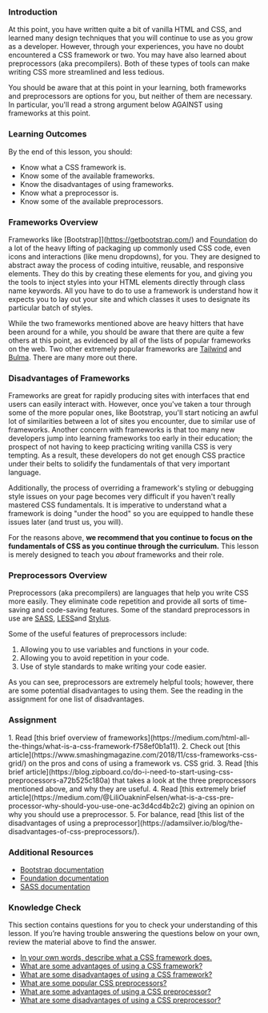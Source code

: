 ### Introduction

At this point, you have written quite a bit of vanilla HTML and CSS, and learned many design techniques that you will continue to use as you grow as a developer. However, through your experiences, you have no doubt encountered a CSS framework or two. You may have also learned about preprocessors (aka precompilers). Both of these types of tools can make writing CSS more streamlined and less tedious.

You should be aware that at this point in your learning, both frameworks and preprocessors are options for you, but neither of them are necessary. In particular, you'll read a strong argument below AGAINST using frameworks at this point.

### Learning Outcomes

By the end of this lesson, you should:

- Know what a CSS framework is.
- Know some of the available frameworks.
- Know the disadvantages of using frameworks.
- Know what a preprocessor is.
- Know some of the available preprocessors.

### Frameworks Overview

Frameworks like [Bootstrap]](https://getbootstrap.com/) and [Foundation](https://get.foundation) do a lot of the heavy lifting of packaging up commonly used CSS code, even icons and interactions (like menu dropdowns), for you. They are designed to abstract away the process of coding intuitive, reusable, and responsive elements. They do this by creating these elements for you, and giving you the tools to inject styles into your HTML elements directly through class name keywords. All you have to do to use a framework is understand how it expects you to lay out your site and which classes it uses to designate its particular batch of styles.

While the two frameworks mentioned above are heavy hitters that have been around for a while, you should be aware that there are quite a few others at this point, as evidenced by all of the lists of popular frameworks on the web. Two other extremely popular frameworks are [Tailwind](https://tailwindcss.com/) and [Bulma](https://bulma.io/). There are many more out there.

### Disadvantages of Frameworks

Frameworks are great for rapidly producing sites with interfaces that end users can easily interact with. However, once you've taken a tour through some of the more popular ones, like Bootstrap, you'll start noticing an awful lot of similarities between a lot of sites you encounter, due to similar use of frameworks. Another concern with frameworks is that too many new developers jump into learning frameworks too early in their education; the prospect of not having to keep practicing writing vanilla CSS is very tempting. As a result, these developers do not get enough CSS practice under their belts to solidify the fundamentals of that very important language.

Additionally, the process of overriding a framework's styling or debugging style issues on your page becomes very difficult if you haven't really mastered CSS fundamentals. It is imperative to understand what a framework is doing "under the hood" so you are equipped to handle these issues later (and trust us, you will).

For the reasons above, **we recommend that you continue to focus on the fundamentals of CSS as you continue through the curriculum.** This lesson is merely designed to teach you _about_ frameworks and their role.

### Preprocessors Overview

Preprocessors (aka precompilers) are languages that help you write CSS more easily. They  eliminate code repetition and provide all sorts of time-saving and code-saving features. Some of the standard preprocessors in use are [SASS](https://sass-lang.com/), [LESS](https://lesscss.org/)and [Stylus](https://stylus-lang.com/).

Some of the useful features of preprocessors include:

1. Allowing you to use variables and functions in your code.
2. Allowing you to avoid repetition in your code.
3. Use of style standards to make writing your code easier.

As you can see, preprocessors are extremely helpful tools; however, there are some potential disadvantages to using them. See the reading in the assignment for one list of disadvantages.

### Assignment

<div class="lesson-content__panel" markdown="1">
1. Read [this brief overview of frameworks](https://medium.com/html-all-the-things/what-is-a-css-framework-f758ef0b1a11).
2. Check out [this article](https://www.smashingmagazine.com/2018/11/css-frameworks-css-grid/) on the pros and cons of using a framework vs. CSS grid.
3. Read [this brief article](https://blog.zipboard.co/do-i-need-to-start-using-css-preprocessors-a72b525c180a) that takes a look at the three preprocessors mentioned above, and why they are useful.
4. Read [this extremely brief article](https://medium.com/@LiliOuakninFelsen/what-is-a-css-pre-processor-why-should-you-use-one-ac3d4cd4b2c2) giving an opinion on why you should use a preprocessor.
5. For balance, read [this list of the disadvantages of using a preprocessor](https://adamsilver.io/blog/the-disadvantages-of-css-preprocessors/).
</div>

### Additional Resources

* [Bootstrap documentation](https://bootstrapdocs.com/v3.0.3/docs/getting-started/)
* [Foundation documentation](https://get.foundation/sites/docs/)
* [SASS documentation](https://sass-lang.com/documentation)

### Knowledge Check

This section contains questions for you to check your understanding of this lesson. If you’re having trouble answering the questions below on your own, review the material above to find the answer.

* [In your own words, describe what a CSS framework does.](https://medium.com/html-all-the-things/what-is-a-css-framework-f758ef0b1a11)
* [What are some advantages of using a CSS framework?](https://www.smashingmagazine.com/2018/11/css-frameworks-css-grid/)
* [What are some disadvantages of using a CSS framework?](https://www.smashingmagazine.com/2018/11/css-frameworks-css-grid/)
* [What are some popular CSS preprocessors?](https://blog.zipboard.co/do-i-need-to-start-using-css-preprocessors-a72b525c180a)
* [What are some advantages of using a CSS preprocessor?](https://medium.com/@LiliOuakninFelsen/what-is-a-css-pre-processor-why-should-you-use-one-ac3d4cd4b2c2)
* [What are some disadvantages of using a CSS preprocessor?](https://adamsilver.io/blog/the-disadvantages-of-css-preprocessors/)
